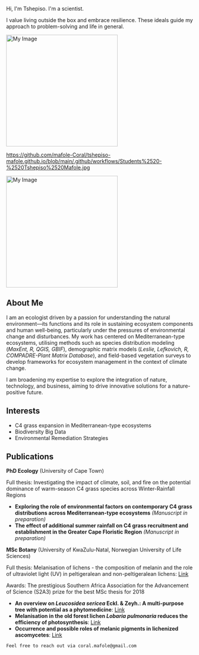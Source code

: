 Hi, I'm Tshepiso. I'm a scientist.                                                                                                                                              

I value living outside the box and embrace resilience. These ideals guide my approach to problem-solving and life in general.

<img src= "[https://github.com/mafole-Coral/tshepiso-mafole.github.io/blob/main/.github/workflows/Students%20-%20Tshepiso%20Mafole.jpg](https://github.com/mafole-Coral/tshepiso-mafole.github.io/blob/main/.github/workflows/Students%2520-%2520Tshepiso%2520Mafole.jpg)" raw=true alt="My Image" width="300">

https://github.com/mafole-Coral/tshepiso-mafole.github.io/blob/main/.github/workflows/Students%2520-%2520Tshepiso%2520Mafole.jpg

<img src="https://raw.githubusercontent.com/mafole-Coral/tshepiso-mafole.github.io/blob/main/.github/workflows/Students%2520-%2520Tshepiso%2520Mafole.jpg?raw=true" alt="My Image" width="300">


## About Me
I am an ecologist driven by a passion for understanding the natural environment—its functions and its role in sustaining ecosystem components and human well-being, particularly under the pressures of environmental change and disturbances. My work has centered on Mediterranean-type ecosystems, utilising methods such as species distribution modeling (*MaxEnt, R, QGIS, GBIF*), demographic matrix models (*Leslie, Lefkovich, R, COMPADRE-Plant Matrix Database*), and field-based vegetation surveys to develop frameworks for ecosystem management in the context of climate change.

I am broadening my expertise to explore the integration of nature, technology, and business, aiming to drive innovative solutions for a nature-positive future.

## Interests
- C4 grass expansion in Mediterranean-type ecosystems
- Biodiversity Big Data
- Environmental Remediation Strategies


## Publications
**PhD Ecology** (University of Cape Town)

Full thesis: Investigating the impact of climate, soil, and fire on the potential dominance of warm-season C4 grass species across Winter-Rainfall Regions

- **Exploring the role of environmental factors on contemporary C4 grass distributions across Mediterranean-type ecosystems** *(Manuscript in preparation)*
- **The effect of additional summer rainfall on C4 grass recruitment and establishment in the Greater Cape Floristic Region** *(Manuscript in preparation)*




**MSc Botany** (University of KwaZulu-Natal, Norwegian University of Life Sciences) 

Full thesis: Melanisation of lichens - the composition of melanin and the role of ultraviolet light (UV) in peltigeralean and non-peltigeralean lichens:
[Link](https://doi.org/10.1016/j.jep.2017.03.044)

Awards: The prestigious Southern Africa Association for the Advancement of Science (S2A3) prize for the best MSc thesis for 2018

- **An overview on *Leucosidea sericea* Eckl. & Zeyh.: A multi-purpose tree with potential as a phytomedicine**: [Link](https://doi.org/10.1016/j.jep.2017.03.044)
- **Melanisation in the old forest lichen *Lobaria pulmonaria* reduces the efficiency of photosynthesis**: [Link](https://doi.org/10.1016/j.funeco.2017.07.004)
- **Occurrence and possible roles of melanic pigments in lichenized ascomycetes**: [Link](https://doi.org/10.1016/j.fbr.2018.10.002)






`Feel free to reach out via coral.mafole@gmail.com`
